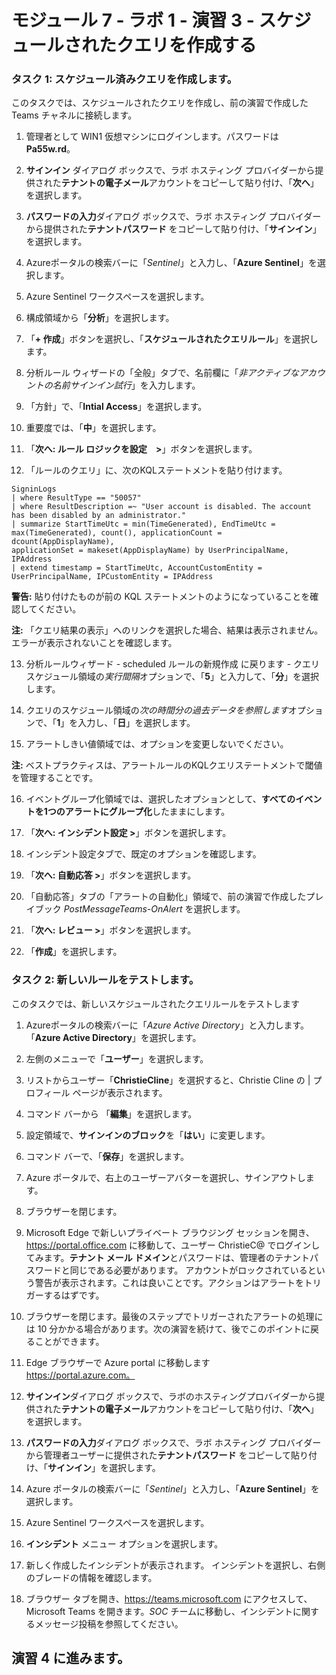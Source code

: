 # モジュール 7 - ラボ 1 - 演習 3 - スケジュールされたクエリを作成する

### タスク 1: スケジュール済みクエリを作成します。

このタスクでは、スケジュールされたクエリを作成し、前の演習で作成した Teams チャネルに接続します。

1. 管理者として WIN1 仮想マシンにログインします。パスワードは **Pa55w.rd**。  

2. **サインイン** ダイアログ ボックスで、ラボ ホスティング プロバイダーから提供された**テナントの電子メール**アカウントをコピーして貼り付け、「**次へ**」を選択します。

3. **パスワードの入力**ダイアログ ボックスで、ラボ ホスティング プロバイダーから提供された**テナントパスワード** をコピーして貼り付け、「**サインイン**」を選択します。

4. Azureポータルの検索バーに「*Sentinel*」と入力し、「**Azure Sentinel**」を選択します。

5. Azure Sentinel ワークスペースを選択します。

6. 構成領域から「**分析**」を選択します。

7. 「**+ 作成**」ボタンを選択し、「**スケジュールされたクエリルール**」を選択します。

8. 分析ルール ウィザードの「全般」タブで、名前欄に「*非アクティブなアカウントの名前サインイン試行*」を入力します。

9. 「方針」で、「**Intial Access**」を選択します。

10. 重要度では、「**中**」を選択します。

11. 「**次へ: ルール ロジックを設定　>**」ボタンを選択します。

12. 「ルールのクエリ」に、次のKQLステートメントを貼り付けます。

```KQL
SigninLogs
| where ResultType == "50057"
| where ResultDescription =~ "User account is disabled. The account has been disabled by an administrator."
| summarize StartTimeUtc = min(TimeGenerated), EndTimeUtc = max(TimeGenerated), count(), applicationCount = dcount(AppDisplayName), 
applicationSet = makeset(AppDisplayName) by UserPrincipalName, IPAddress
| extend timestamp = StartTimeUtc, AccountCustomEntity = UserPrincipalName, IPCustomEntity = IPAddress
```

**警告:** 貼り付けたものが前の KQL ステートメントのようになっていることを確認してください。

**注:** 「クエリ結果の表示」へのリンクを選択した場合、結果は表示されません。  エラーが表示されないことを確認します。  

13. 分析ルールウィザード - scheduled ルールの新規作成 に戻ります - クエリスケジュール領域の*実行間隔*オプションで、「**5**」と入力して、「**分**」を選択します。

14. クエリのスケジュール領域の*次の時間分の過去データを参照します*オプションで、「**1**」を入力し、「**日**」を選択します。

15. アラートしきい値領域では、オプションを変更しないでください。 

**注:** ベストプラクティスは、アラートルールのKQLクエリステートメントで閾値を管理することです。

16. イベントグループ化領域では、選択したオプションとして、**すべてのイベントを1つのアラートにグループ化**したままにします。

17. 「**次へ: インシデント設定 >**」ボタンを選択します。  

18. インシデント設定タブで、既定のオプションを確認します。

19. 「**次へ: 自動応答 >**」ボタンを選択します。

20. 「自動応答」タブの「アラートの自動化」領域で、前の演習で作成したプレイブック *PostMessageTeams-OnAlert* を選択します。

22. 「**次へ: レビュー >**」ボタンを選択します。
  
23. 「**作成**」を選択します。

### タスク 2: 新しいルールをテストします。

このタスクでは、新しいスケジュールされたクエリルールをテストします

1. Azureポータルの検索バーに「*Azure Active Directory*」と入力します。「**Azure Active Directory**」を選択します。

2. 左側のメニューで「**ユーザー**」を選択します。

3. リストからユーザー「**ChristieCline**」を選択すると、Christie Cline の | プロフィール ページが表示されます。

4. コマンド バーから 「**編集**」を選択します。

5. 設定領域で、**サインインのブロック**を「**はい**」に変更します。

6. コマンド バーで、「**保存**」を選択します。

7. Azure ポータルで、右上のユーザーアバターを選択し、サインアウトします。

8. ブラウザーを閉じます。

9. Microsoft Edge で新しいプライベート ブラウジング セッションを開き、https://portal.office.com に移動して、ユーザー ChristieC@ でログインしてみます。**テナント メール ドメイン**とパスワードは、管理者のテナントパスワードと同じである必要があります。  アカウントがロックされているという警告が表示されます。これは良いことです。アクションはアラートをトリガーするはずです。

10. ブラウザーを閉じます。最後のステップでトリガーされたアラートの処理には 10 分かかる場合があります。次の演習を続けて、後でこのポイントに戻ることができます。

11. Edge ブラウザーで Azure portal に移動します　https://portal.azure.com。

12. **サインイン**ダイアログ ボックスで、ラボのホスティングプロバイダーから提供された**テナントの電子メール**アカウントをコピーして貼り付け、「**次へ**」を選択します。

13. **パスワードの入力**ダイアログ ボックスで、ラボ ホスティング プロバイダーから管理者ユーザーに提供された**テナントパスワード** をコピーして貼り付け、「**サインイン**」を選択します。

14. Azure ポータルの検索バーに「*Sentinel*」と入力し、「**Azure Sentinel**」を選択します。

15. Azure Sentinel ワークスペースを選択します。

16. **インシデント** メニュー オプションを選択します。

17. 新しく作成したインシデントが表示されます。  インシデントを選択し、右側のブレードの情報を確認します。

18. ブラウザー タブを開き、https://teams.microsoft.com にアクセスして、Microsoft Teams を開きます。*SOC* チームに移動し、インシデントに関するメッセージ投稿を参照してください。

## 演習 4 に進みます。

